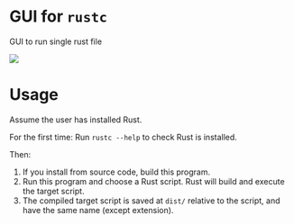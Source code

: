 # GUI for `rustc`

GUI to run single rust file

![](https://shields.io/badge/dependencies-Cargo-brown)


# Usage

Assume the user has installed Rust. 

For the first time: Run `rustc --help` to check Rust is installed.

Then: 

1. If you install from source code, build this program.
2. Run this program and choose a Rust script. Rust will build and execute the target script.
3. The compiled target script is saved at `dist/` relative to the script, and have the same name (except extension).


